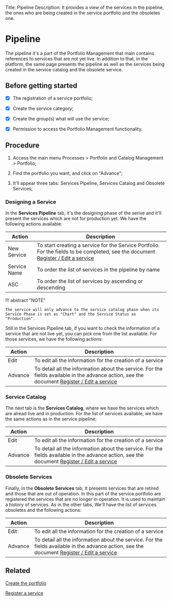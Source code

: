 Title: Pipeline
Description: It provides a view of the services in the pipeline, the ones who are being created in the service portfolio and the obsoletes one.
# Pipeline

The pipeline it's a part of the Portfolio Management that main contains references to services that are not yet live. In addition to that, 
in the platform, the same page presents the pipeline as well as the services being created in the service catalog and the obsolete service.

## Before getting started

-   [X]  The registration of a service portfolio;

-   [X]  Create the service category;

-   [X]  Create the group(s) what will use the service;

-   [X]  Permission to access the Portfolio Management functionality.

## Procedure

1. Access the main menu Processes \> Portfolio and Catalog Management \> Portfolio;

2. Find the portfolio you want, and click on "Advance";

3. It'll appear three tabs: Services Pipeline, Services Catalog and Obsolete Services;

### Designing a Service

In the **Services Pipeline** tab, it's the designing phase of the serive and it'll present the services which are not for production yet. We have the following actions available:

|Action|Description|
|------|-----------|
|New Service|To start creating a service for the Service Portfolio. For the fields to be completed, see the document [Register / Edit a service](/en-us/4biz-helium/processes/portfolio-and-catalog/use/register-a-service.html)|
|Service Name|To order the list of services in the pipeline by name|
|ASC|To order the list of services by ascending or descending|

!!! abstract "NOTE"

    The service will only advance to the service catalog phase when its Service Phase is set as "Chart" and the Service Status as 
    "Production".
    
Still in the Services Pipeline tab, if you want to check the information of a service that are not live yet, you can pick one from the list
available. For those services, we have the following actions:

|Action|Description|
|------|-----------|
|Edit|To edit all the information for the creation of a service|
|Advance|To detail all the information about the service. For the fields available in the advance action, see the document [Register / Edit a service](/en-us/4biz-helium/processes/portfolio-and-catalog/use/register-a-service.html)|

### Service Catalog

The next tab is the **Services Catalog**, where we have the services which are alread live and in production. For the list of services available,
we have the same actions as in the service pipeline:

|Action|Description|
|------|-----------|
|Edit|To edit all the information for the creation of a service|
|Advance|To detail all the information about the service. For the fields available in the advance action, see the document [Register / Edit a service](/en-us/4biz-helium/processes/portfolio-and-catalog/use/register-a-service.html)|

### Obsolete Services

Finally, in the **Obsolete Services** tab, It presents services that are retired and those that are out of operation. In this part of the 
service portfolio are registered the services that are no longer in operation. It is used to maintain a history of services. As in the other tabs,
We'll have the list of services obsoletes and the following actions:

|Action|Description|
|------|-----------|
|Edit|To edit all the information for the creation of a service|
|Advance|To detail all the information about the service. For the fields available in the advance action, see the document [Register / Edit a service](/en-us/4biz-helium/processes/portfolio-and-catalog/use/register-a-service.html)|

## Related

[Create the portfolio](/en-us/4biz-helium/processes/portfolio-and-catalog/use/create-the-portfolio.html)

[Register a service](/en-us/4biz-helium/processes/portfolio-and-catalog/use/register-a-service.html)




